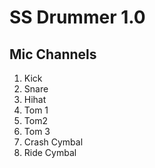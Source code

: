 # SS Drummer 1.0

## Mic Channels
1. Kick
2. Snare
3. Hihat
4. Tom 1
5. Tom2
6. Tom 3
7. Crash Cymbal
8. Ride Cymbal
